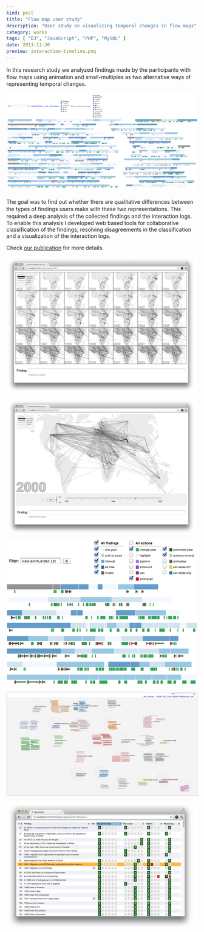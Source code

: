 ```yaml
---
kind: post
title: "Flow map user study"
description: "User study on visualizing temporal changes in flow maps"
category: works
tags: [ "D3", "JavaScript", "PHP", "MySQL" ]
date: 2011-11-30
preview: interaction-timeline.png
---
```


In this research study we analyzed ﬁndings made by the participants with ﬂow maps using animation and small-multiples as two alternative ways of representing temporal
changes. 

![](interaction-timeline.png)

The goal was to ﬁnd out whether there are qualitative differences between the types of ﬁndings users make with these two representations. 
This required a deep analysis of the collected ﬁndings and the interaction logs. To enable this analysis
I developed web based tools for collaborative  classification of the findings, resolving disagreements in the classification and a visualization of the interaction logs.

Check [our publication](jflowmap-user-study.pdf) for more details.

![](sm.png)

![](anim.png)


![](anim-actions.png)



![](tool-crop.png)

![](agreement.png)

